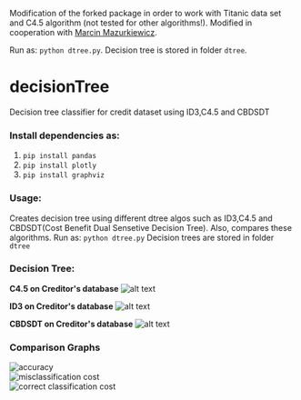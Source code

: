 Modification of the forked package in order to work with Titanic data set and C4.5 algorithm (not tested for other algorithms!). Modified in cooperation with [Marcin Mazurkiewicz](https://github.com/m-mazurkiewicz).

Run as: `python dtree.py`. Decision tree is stored in folder `dtree`.
# decisionTree
Decision tree classifier for credit dataset using ID3,C4.5 and CBDSDT

### Install dependencies as:
  1. `pip install pandas`
  2. `pip install plotly`
  3. `pip install graphviz`

### Usage:
Creates decision tree using different dtree algos such as ID3,C4.5 and CBDSDT(Cost Benefit Dual Sensetive Decision Tree). Also, compares these algorithms. Run as:
`python dtree.py`
Decision trees are stored in folder `dtree`

### Decision Tree:

**C4.5 on Creditor's database**
![alt text](https://github.com/monicagangwar/decisionTree/blob/master/dtree/C4.5-0.1.png) 

**ID3 on Creditor's database**
![alt text](https://github.com/monicagangwar/decisionTree/blob/master/dtree/ID3-0.1.png)

**CBDSDT on Creditor's database**
![alt text](https://github.com/monicagangwar/decisionTree/blob/master/dtree/CBDSDT-0.1.png)


### Comparison Graphs
![accuracy](https://cloud.githubusercontent.com/assets/8946358/25762646/38aea592-31fd-11e7-8ca8-b616debf9632.png)  
![misclassification cost](https://cloud.githubusercontent.com/assets/8946358/25762844/ffb33e78-31fd-11e7-98f2-c38ff41a7784.png)  
![correct classification cost](https://cloud.githubusercontent.com/assets/8946358/25762845/0257a36c-31fe-11e7-8480-bac18b2cff86.png)  
